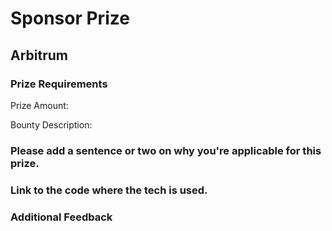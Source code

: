 # Sponsor Prize

## Arbitrum

### Prize Requirements


Prize Amount: 

Bounty Description:

    
### Please add a sentence or two on why you're applicable for this prize.



### Link to the code where the tech is used.


### Additional Feedback
